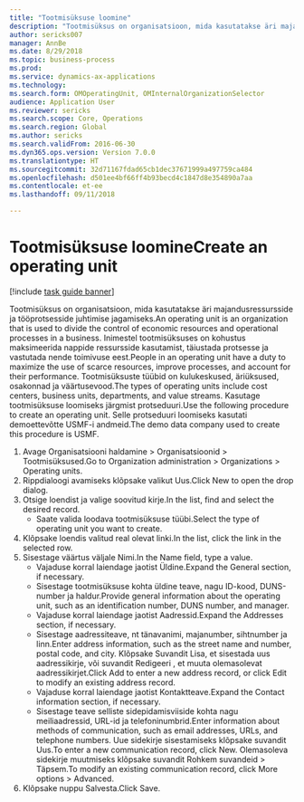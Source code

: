```yaml
--- 
title: "Tootmisüksuse loomine"
description: "Tootmisüksus on organisatsioon, mida kasutatakse äri majandusressursside ja tööprotsesside juhtimise jagamiseks."
author: sericks007
manager: AnnBe
ms.date: 8/29/2018
ms.topic: business-process
ms.prod: 
ms.service: dynamics-ax-applications
ms.technology: 
ms.search.form: OMOperatingUnit, OMInternalOrganizationSelector
audience: Application User
ms.reviewer: sericks
ms.search.scope: Core, Operations
ms.search.region: Global
ms.author: sericks
ms.search.validFrom: 2016-06-30
ms.dyn365.ops.version: Version 7.0.0
ms.translationtype: HT
ms.sourcegitcommit: 32d71167fdad65cb1dec37671999a497759ca484
ms.openlocfilehash: d501ee4bf66ff4b93becd4c1847d8e354890a7aa
ms.contentlocale: et-ee
ms.lasthandoff: 09/11/2018

---
```

# <a name="create-an-operating-unit"></a><span data-ttu-id="2eb1d-103">Tootmisüksuse loomine</span><span class="sxs-lookup"><span data-stu-id="2eb1d-103">Create an operating unit</span></span>

[!include [task guide banner](../../includes/task-guide-banner.md)]

<span data-ttu-id="2eb1d-104">Tootmisüksus on organisatsioon, mida kasutatakse äri majandusressursside ja tööprotsesside juhtimise jagamiseks.</span><span class="sxs-lookup"><span data-stu-id="2eb1d-104">An operating unit is an organization that is used to divide the control of economic resources and operational processes in a business.</span></span> <span data-ttu-id="2eb1d-105">Inimestel tootmisüksuses on kohustus maksimeerida nappide ressursside kasutamist, täiustada protsesse ja vastutada nende toimivuse eest.</span><span class="sxs-lookup"><span data-stu-id="2eb1d-105">People in an operating unit have a duty to maximize the use of scarce resources, improve processes, and account for their performance.</span></span> <span data-ttu-id="2eb1d-106">Tootmisüksuste tüübid on kulukeskused, äriüksused, osakonnad ja väärtusevood.</span><span class="sxs-lookup"><span data-stu-id="2eb1d-106">The types of operating units include cost centers, business units, departments, and value streams.</span></span> <span data-ttu-id="2eb1d-107">Kasutage tootmisüksuse loomiseks järgmist protseduuri.</span><span class="sxs-lookup"><span data-stu-id="2eb1d-107">Use the following procedure to create an operating unit.</span></span> <span data-ttu-id="2eb1d-108">Selle protseduuri loomiseks kasutati demoettevõtte USMF-i andmeid.</span><span class="sxs-lookup"><span data-stu-id="2eb1d-108">The demo data company used to create this procedure is USMF.</span></span>

1. <span data-ttu-id="2eb1d-109">Avage Organisatsiooni haldamine > Organisatsioonid > Tootmisüksused.</span><span class="sxs-lookup"><span data-stu-id="2eb1d-109">Go to Organization administration > Organizations > Operating units.</span></span>
2. <span data-ttu-id="2eb1d-110">Rippdialoogi avamiseks klõpsake valikut Uus.</span><span class="sxs-lookup"><span data-stu-id="2eb1d-110">Click New to open the drop dialog.</span></span>
3. <span data-ttu-id="2eb1d-111">Otsige loendist ja valige soovitud kirje.</span><span class="sxs-lookup"><span data-stu-id="2eb1d-111">In the list, find and select the desired record.</span></span>
    * <span data-ttu-id="2eb1d-112">Saate valida loodava tootmisüksuse tüübi.</span><span class="sxs-lookup"><span data-stu-id="2eb1d-112">Select the type of operating unit you want to create.</span></span>  
4. <span data-ttu-id="2eb1d-113">Klõpsake loendis valitud real olevat linki.</span><span class="sxs-lookup"><span data-stu-id="2eb1d-113">In the list, click the link in the selected row.</span></span>
5. <span data-ttu-id="2eb1d-114">Sisestage väärtus väljale Nimi.</span><span class="sxs-lookup"><span data-stu-id="2eb1d-114">In the Name field, type a value.</span></span>
    * <span data-ttu-id="2eb1d-115">Vajaduse korral laiendage jaotist Üldine.</span><span class="sxs-lookup"><span data-stu-id="2eb1d-115">Expand the General section, if necessary.</span></span>  
    * <span data-ttu-id="2eb1d-116">Sisestage tootmisüksuse kohta üldine teave, nagu ID-kood, DUNS-number ja haldur.</span><span class="sxs-lookup"><span data-stu-id="2eb1d-116">Provide general information about the operating unit, such as an identification number, DUNS number, and manager.</span></span>    
    * <span data-ttu-id="2eb1d-117">Vajaduse korral laiendage jaotist Aadressid.</span><span class="sxs-lookup"><span data-stu-id="2eb1d-117">Expand the Addresses section, if necessary.</span></span>  
    * <span data-ttu-id="2eb1d-118">Sisestage aadressiteave, nt tänavanimi, majanumber, sihtnumber ja linn.</span><span class="sxs-lookup"><span data-stu-id="2eb1d-118">Enter address information, such as the street name and number, postal code, and city.</span></span> <span data-ttu-id="2eb1d-119">Klõpsake Suvandit Lisa, et sisestada uus aadressikirje, või suvandit Redigeeri , et muuta olemasolevat aadressikirjet.</span><span class="sxs-lookup"><span data-stu-id="2eb1d-119">Click Add to enter a new address record, or click Edit to modify an existing address record.</span></span>   
    * <span data-ttu-id="2eb1d-120">Vajaduse korral laiendage jaotist Kontaktteave.</span><span class="sxs-lookup"><span data-stu-id="2eb1d-120">Expand the Contact information section, if necessary.</span></span>  
    * <span data-ttu-id="2eb1d-121">Sisestage teave selliste sidepidamisviiside kohta nagu meiliaadressid, URL-id ja telefoninumbrid.</span><span class="sxs-lookup"><span data-stu-id="2eb1d-121">Enter information about methods of communication, such as email addresses, URLs, and telephone numbers.</span></span> <span data-ttu-id="2eb1d-122">Uue sidekirje sisestamiseks klõpsake suvandit Uus.</span><span class="sxs-lookup"><span data-stu-id="2eb1d-122">To enter a new communication record, click New.</span></span> <span data-ttu-id="2eb1d-123">Olemasoleva sidekirje muutmiseks klõpsake suvandit Rohkem suvandeid > Täpsem.</span><span class="sxs-lookup"><span data-stu-id="2eb1d-123">To modify an existing communication record, click More options > Advanced.</span></span>   
6. <span data-ttu-id="2eb1d-124">Klõpsake nuppu Salvesta.</span><span class="sxs-lookup"><span data-stu-id="2eb1d-124">Click Save.</span></span>


